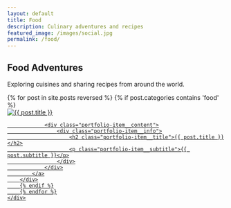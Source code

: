 ```yaml
---
layout: default
title: Food
description: Culinary adventures and recipes
featured_image: /images/social.jpg
permalink: /food/
---
```


<section class="intro">
	<div class="wrap">
		<h1>Food Adventures</h1>
		<p>Exploring cuisines and sharing recipes from around the world.</p>
	</div>
</section>

<section class="portfolio">
	<div class="content-wrap portfolio-wrap">
		{% for post in site.posts reversed %}
		{% if post.categories contains 'food' %}
		<div class="portfolio-item">
			<a class="portfolio-item__link" href="{{ post.url | relative_url }}">
				<div class="portfolio-item__image">
					<img src="{{ post.featured_image | relative_url }}" alt="{{ post.title }}">
				</div>

				<div class="portfolio-item__content">
					<div class="portfolio-item__info">
						<h2 class="portfolio-item__title">{{ post.title }}</h2>
						<p class="portfolio-item__subtitle">{{ post.subtitle }}</p>
					</div>
				</div>
			</a>
		</div>
		{% endif %}
		{% endfor %}
	</div>
</section> 